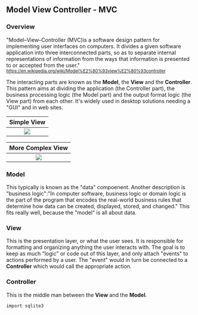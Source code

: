 ## Model View Controller - MVC

### Overview

"Model–View–Controller (MVC)is a software design pattern for implementing user interfaces on computers. It divides a given software application into three interconnected parts, so as to separate internal representations of information from the ways that information is presented to or accepted from the user."
<sup>https://en.wikipedia.org/wiki/Model%E2%80%93view%E2%80%93controller</sup>

The interacting parts are known as the **Model**, the **View** and the **Controller**. This pattern aims at dividing the application (the Controller part), the business processing logic (the Model part) and the output format logic (the View part) from each other. It's widely used in desktop solutions needing a "GUI" and in web sites.


|             Simple View        |
|:------------------------------:|
| ![](https://upload.wikimedia.org/wikipedia/commons/a/a0/MVC-Process.svg) |



|             More Complex View        |
|:------------------------------:|
| ![](http://www.bogotobogo.com/DesignPatterns/images/mvc/mvc_diagram.png) |

### Model

This typically is known as the "data" compoenent. Another description is "business logic":"In computer software, business logic or domain logic is the part of the program that encodes the real-world business rules that determine how data can be created, displayed, stored, and changed." This fits really well, because the "model" is all about data. 

### View

This is the presentation layer, or what the user sees. It is responsible for formatting and organizing anything the user interacts with. The goal is to keep as much "logic" or code out of this layer, and only attach "events" to actions performed by a user. The "event" would in turn be connected to a **Controller** which would call the appropriate action.


### Controller
This is the middle man between the **View** and the **Model**. 



```
import sqlite3
```
